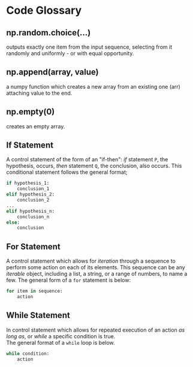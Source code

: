# Code Glossary

## np.random.choice(...)
outputs exactly one item from the input sequence, selecting from it randomly and uniformly - or with equal opportunity. 

## np.append(array, value)
a numpy function which creates a new array from an existing one (arr) attaching value to the end.

## np.empty(0)
creates an empty array. 

## If Statement
A control statement of the form of an "if-then": *if* statement `P`, the hypothesis, occurs, *then* statement `Q`, the conclusion, also occurs. This conditional statement follows the general format;

```python
if hypothesis_1:
    conclusion_1
elif hypothesis_2:
    conclusion_2
... 
elif hypothesis_n:
    conclusion_n
else:
    conclusion    
``` 

## For Statement
A control statement which allows for *iteration* through a sequence to perform some action on each of its elements. This sequence can be any *iterable* object, including a list, a string, or a range of numbers, to name a few. The general form of a `for` statement is below:

```python
for item in sequence:
    action    
```

## While Statement
In control statement which allows for repeated execution of an action *as long as*, or *while* a specific condition is true.  
The general format of a `while` loop is below.

```python 
while condition:
    action  
```